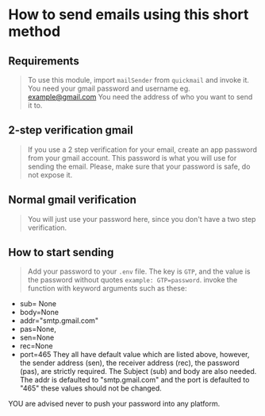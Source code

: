 # How to send emails using this short method

## Requirements
>
> To use this module, import `mailSender` from `quickmail` and invoke it.
> You need your gmail password and username eg. <example@gmail.com>
> You need the address of who you want to send it to.
>
## 2-step verification gmail
>
> If you use a 2 step verification for your email, create an app password from your gmail account.
> This password is what you will use for sending the email.
> Please, make sure that your password is safe, do not expose it.

## Normal gmail verification
>
> You will just use your password here, since you don't have a two step verification.

## How to start sending
>
> Add your password to your `.env` file. The key is `GTP`, and the value is the password without quotes
`example: GTP=password`.
> invoke the function with keyword arguments such as these:

* sub= None
* body=None
* addr="smtp.gmail.com"
* pas=None,
* sen=None
* rec=None
* port=465
They all have default value which are listed above, however, the sender address (sen),
the receiver address (rec), the password (pas), are strictly required.
The Subject (sub) and body are also needed.
The addr is defaulted to "smtp.gmail.com" and the port is defaulted to "465" these values should not be changed.

YOU are advised never to push your password into any platform.
